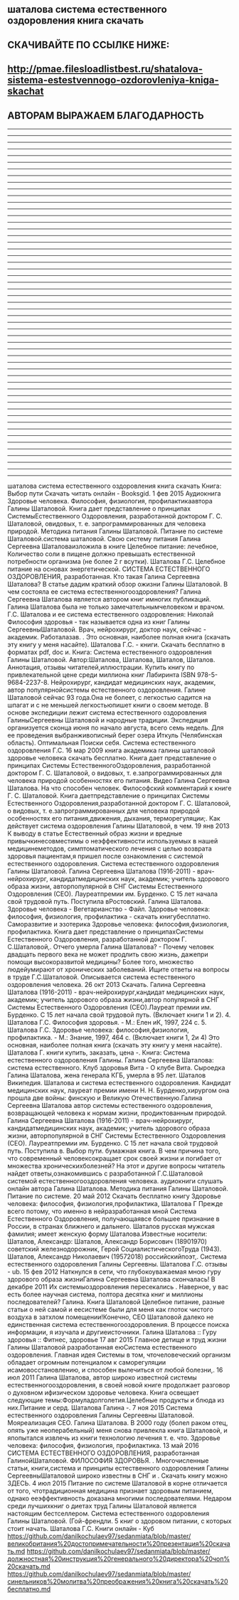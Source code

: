 шаталова система естественного оздоровления книга скачать
--------------------------------------------------
СКАЧИВАЙТЕ ПО ССЫЛКЕ НИЖЕ:
--------------------------------------------------
http://pmae.filesloadlistbest.ru/shatalova-sistema-estestvennogo-ozdorovleniya-kniga-skachat
--------------------------------------------------
АВТОРАМ ВЫРАЖАЕМ БЛАГОДАРНОСТЬ
--------------------------------------------------
--------------------------------------------------
--------------------------------------------------
--------------------------------------------------
--------------------------------------------------
--------------------------------------------------
--------------------------------------------------
--------------------------------------------------
--------------------------------------------------
--------------------------------------------------
--------------------------------------------------
--------------------------------------------------
--------------------------------------------------
--------------------------------------------------
--------------------------------------------------
--------------------------------------------------
--------------------------------------------------
--------------------------------------------------
--------------------------------------------------
--------------------------------------------------
--------------------------------------------------
--------------------------------------------------
--------------------------------------------------
--------------------------------------------------
--------------------------------------------------
--------------------------------------------------
--------------------------------------------------
--------------------------------------------------
--------------------------------------------------
--------------------------------------------------
--------------------------------------------------
--------------------------------------------------
--------------------------------------------------
--------------------------------------------------
--------------------------------------------------
--------------------------------------------------
--------------------------------------------------
--------------------------------------------------
--------------------------------------------------
--------------------------------------------------
--------------------------------------------------
--------------------------------------------------
--------------------------------------------------
--------------------------------------------------
--------------------------------------------------
--------------------------------------------------
--------------------------------------------------
--------------------------------------------------
--------------------------------------------------
--------------------------------------------------
--------------------------------------------------
--------------------------------------------------
--------------------------------------------------
--------------------------------------------------
шаталова система естественного оздоровления книга скачать Книга: Выбор пути  Скачать читать онлайн - Booksgid. 1 фев 2015  Аудиокнига Здоровье человека. Философия, физиология, профилактикаавтора Галины Шаталовой. Книга дает представление о принципах СистемыЕстественного Оздоровления, разработанной доктором Г. С. Шаталовой, овидовых, т. е. запрограммированных для человека природой. Методика питания Галины Шаталовой. Питание по системе Шаталовой.система шаталовой. Свою систему питания Галина Сергеевна Шаталоваизложила в книге Целебное питание: лечебное,  Количество соли в пищене должно превышать естественной потребности организма (не более 2 г всутки). Шаталова Г.С. Целебное питание на основах энергетической. СИСТЕМА ЕСТЕСТВЕННОГО ОЗДОРОВЛЕНИЯ, разработанная. Кто такая Галина Сергеевна Шаталова? В статье дадим краткий обзор ожизни Галины Шаталовой. В чем состояла ее система естественногооздоровления?  Галина Сергеевна Шаталова является автором книг имногих публикаций. Галина Шаталова была не только замечательнымчеловеком и врачом. Г.С. Шаталова и ее система естественного оздоровления: Николай  Философия здоровья - так называется одна из книг Галины СергеевныШаталовой. Врач, нейрохирург, доктор наук, сейчас - академик. Работалазав. . Это основная, наиболее полная книга (скачать эту книгу у меня насайте). Шаталова Г.С. - книги. Скачать бесплатно в форматах pdf, doc и. Книга: Система естественного оздоровления Галины Шаталовой. Автор:Шаталова, Шаталова, Шаталов, Шаталов. Аннотация, отзывы читателей,иллюстрации. Купить книгу по привлекательной цене среди миллиона книг Лабиринта  ISBN 978-5-9684-2237-8. Нейрохирург, кандидат медицинских наук, академик, автор популярнойсистемы естественного оздоровления. Галине Шаталовой сейчас 93 года.Она не болеет, с легкостью садится на шпагат и с не меньшей легкостьюпишет книги о своем методе. В основе экспедиции лежит система естественного оздоровления ГалиныСергеевны Шаталовой и народные традиции. Экспедиция организуется сконца июня по начало августа, всего семь недель. Для ее проведения выбранживописный берег озера Иткуль (Челябинская область). Оптимальная
Поиски себя. Система естественного оздоровления Г.С. 16 мар 2009  книга академика галины шаталовой здоровье человека скачать бесплатно. Книга дает представление о принципах Системы ЕстественногоОздоровления, разработанной доктором Г. С. Шаталовой, о видовых, т. е.запрограммированных для человека природой особенностях его питания. Видео Галина Сергеевна Шаталова. На что способен человек. Философский комментарий к книге Г. С. Шаталовой. Книга даетпредставление о принципах Системы Естественного Оздоровления,разработанной доктором Г. С. Шаталовой, о видовых, т. е.запрограммированных для человека природой особенностях его питания,движения, дыхания, терморегуляции;. Как действует система оздоровления Галины Шаталовой, в чем. 19 янв 2013  К выводу в статье Естественный образ жизни и вредные привычкинесовместимы о неэффективности используемых в нашей медицинеметодов, симптоматического лечения с целью возврата здоровья пациентам,я пришел после ознакомления с системой естественного оздоровления. Система естественного оздоровления Галины Шаталовой. Галина Сергеевна Шаталова (1916-2011) - врач-нейрохирург, кандидатмедицинских наук, академик; учитель здорового образа жизни, авторпопулярной в СНГ Системы Естественного Оздоровления (СЕО). Лауреатпремии им. Бурденко. С 15 лет начала свой трудовой путь. Поступила вРостовский. Галина Шаталова. Здоровье человека - Вегетарианство - Файл. Здоровье человека: философия, физиология, профилактика - скачать книгубесплатно. Саморазвитие и эзотерика  Здоровье человека: философия,физиология, профилактика. Книга дает представление о принципахСистемы Естественного Оздоровления, разработанной доктором Г. С.Шаталовой,. Отчего умерла Галина Шаталова? -
Почему человек двадцать первого века не может продлить свою жизнь, дажепри помощи высокоразвитой медицины? Более того, множество людейумирают от хронических заболеваний. Ищите ответы на вопросы в труде Г.С.Шаталовой. Описывается система естественного оздоровления человека. 26 окт 2013  Скачать. Галина Сергеевна Шаталова (1916-2011) - врач-нейрохирург,кандидат медицинских наук, академик; учитель здорового образа жизни,автор популярной в СНГ Системы Естественного Оздоровления (СЕО).Лауреат премии им. Бурденко. С 15 лет начала свой трудовой путь. (Включает книги 1 и 2). 4. Шаталова Г.С. Философия здоровья. - М.: Елен иК, 1997, 224 с. 5. Шаталова Г.С. Здоровье человека: философия,физиология, профилактика. - М.: Знание, 1997, 464 с. (Включает книги 1, 2и 4) Это основная, наиболее полная книга (скачать эту книгу у меня насайте). Шаталова Г. книги   купить, заказать, цена -. Книга: Система естественного оздоровления Галины. Галина Сергеевна Шаталова: система естественного. Клуб здоровья Вита - О клубе Вита. Сыроедка Галина Шаталова, жена генерала КГБ, умерла в 95 лет. Шаталов  Википедия. Шаталова и система естественного оздоровления. Кандидат медицинских наук, лауреат премии имени Н. Н. Бурденко,хирургом она прошла две войны: финскую и Великую Отечественную.Галина Сергеевна Шаталова  автор системы естественного оздоровления, возвращающей человека к нормам жизни, продиктованным природой.
Галина Сергеевна Шаталова (1916-2011) - врач-нейрохирург, кандидатмедицинских наук, академик; учитель здорового образа жизни, авторпопулярной в СНГ Системы Естественного Оздоровления (СЕО). Лауреатпремии им. Бурденко. С 15 лет начала свой трудовой путь. Поступила в. Выбор пути. бумажная книга. В чем причина того, что современный человексокращает срок своей жизни и погибает от множества хроническихболезней? На этот и другие вопросы читатель найдет ответы,ознакомившись с разработанной Г.С.Шаталовой системой естественногооздоровления человека. аудиокниги слушать онлайн автора Галина Шаталова. Методика питания Галины Шаталовой. Питание по системе. 20 май 2012  Скачать бесплатно книгу Здоровье человека: философия, физиология,профилактика, Шаталова Г  Прежде всего потому, что именно в нейразработанная мной Система Естественного Оздоровления, получающаявсе большее признание в России, в странах ближнего и дальнего. Шаталов  русская мужская фамилия; имеет женскую форму Шаталова.Известные носители: Шаталов, Александр: Шаталов, Александр Борисович (18901970)  советский железнодорожник, Герой СоциалистическогоТруда (1943). Шаталов, Александр Николаевич (19572018)  российскийпоэт,. Система естественного оздоровления Галины Сергеевны. Шаталова Г.С. отзывы - ub. 15 фев 2012  Наткнулся в сети, что глубокоуважаемая мною гуру здорового образа жизниГалина Сергеевна Шаталова скончалась! В декабре 2011  Их системыоздоровления пересекались . Наверное, у вас есть более научная система, полтора десятка книг и миллионы последователей? Галина. Книга Шаталовой Целебное питание, разные статьи о ней самой и еесистеме были для меня как глоток чистого воздуха в затхлом помещении!Конечно, СЕО Шаталовой  далеко не единственная система естественногооздоровления. В процессе поиска информации, я изучала и другиеисточники. Галина Шаталова :: Гуру здоровья ::   Фитнес, здоровье
17 авг 2015  Главное детище и труд жизни Галины Шаталовой  разработанная еюСистема естественного оздоровления. Главная идея Системы в том, чточеловеческий организм обладает огромным потенциалом к саморегуляции исамовосстановлению, и способен вылечиться от любой болезни,. 16 июл 2011  Галина Шаталова, автор широко известной системы естественногооздоровления, в своей новой книге продолжает разговор о духовном ифизическом здоровье человека. Книга освещает следующие темы:Формуладолголетия.Целебные продукты и блюда из них.Питание и серд. Шаталова Галина -. 7 ноя 2015  Система естественного оздоровления Галины Сергеевны Шаталовой. Мояреализация СЕО. Галина Шаталова.  В 2000 году (болел раком отец, опять уже неоперабельный) меня снова привлекла книга Шаталовой, и япопытался извлечь из книги технологию лечения  т. е. что. Здоровье человека: философия, физиология, профилактика. 13 май 2016  СИСТЕМА ЕСТЕСТВЕННОГО ОЗДОРОВЛЕНИЯ, разработанная ГалинойШаталовой. ФИЛОСОФИЯ ЗДОРОВЬЯ. . Многочисленные статьи, книги,система и принципы естественного оздоровления Галины СергеевныШаталовой широко известны в СНГ и . Скачать книгу можно ЗДЕСЬ. 4 июл 2015  Питание по системе Шаталовой в корне отличается от того, чтотрадиционная медицина признает здоровым питанием, однако ееэффективность доказана многими последователями. Недаром среди лучшихкниг о диетах труд Галины Шаталовой является настоящим бестселлером. Система естественного оздоровления Галины Шаталовой. (Гой-френдли. 5 книг о здоровом питании, с которых стоит начать. Шаталова Г.С. Книги онлайн - Куб
https://github.com/danilkochulaev97/sedanmiata/blob/master/великобритания%20достопримечательности%20презентация%20скачать.md
https://github.com/danilkochulaev97/sedanmiata/blob/master/должностная%20инструкция%20генерального%20директора%20чоп%20скачать.md
https://github.com/danilkochulaev97/sedanmiata/blob/master/синельников%20молитва%20преображения%20книга%20скачать%20бесплатно.md